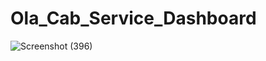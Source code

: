 # Ola_Cab_Service_Dashboard

![Screenshot (396)](https://github.com/Sangita-Majumder/Ola_Cab_Service_Dashboard/assets/60837967/b8d28c4a-e764-4052-9941-80afbb18db27)
